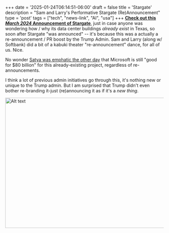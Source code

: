 +++
date = '2025-01-24T06:14:51-06:00'
draft = false
title = 'Stargate'
description = "Sam and Larry's Performative Stargate (Re)Announcement"
type = 'post'
tags = ["tech", "news-link", "AI", "usa"]
+++
[**Check out this *March 2024* Announcement of Stargate**](https://qz.com/microsoft-openai-stargate-supercomputer-1851375309), just in case anyone was wondering how / why its data center buildings *already exist* in Texas, so soon after Stargate "was announced" -- it's because this was a actually a re-announcement / PR boost by the Trump Admin.  Sam and Larry (along w/ Softbank) did a bit of a kabuki theater "re-announcement" dance, for all of us.  Nice. <br />

No wonder [Satya was emphatic the other day](https://www.youtube.com/watch?v=lb_ZJylekWo) that Microsoft is still "good for $80 billion" for this already-existing project, regardless of re-announcements. <br />

I think a lot of previous admin initiatives go through this, it's nothing new or unique to the Trump admin.  But I am surprised that Trump didn't even bother re-branding it-just (re)announcing it as if it's a *new thing*.


<div class="image-row">
  <img src="https://julianwest.me/Blog/posts/images/altman-stargate-tx.jpeg" alt="Alt text" width="600" height="415">
</div>

